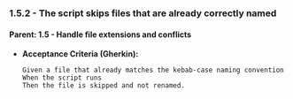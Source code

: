 ### 1.5.2 - The script skips files that are already correctly named

#### Parent: 1.5 - Handle file extensions and conflicts

* **Acceptance Criteria (Gherkin):**
    ```gherkin
    Given a file that already matches the kebab-case naming convention
    When the script runs
    Then the file is skipped and not renamed.
    ```
